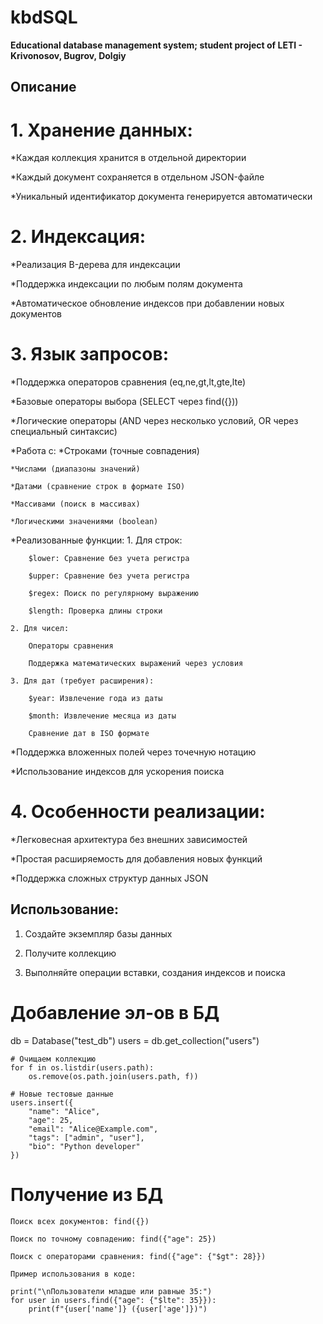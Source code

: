 # kbdSQL
**Educational database management system; student project of LETI - Krivonosov, Bugrov, Dolgiy**

## Описание

# 1. Хранение данных:

*Каждая коллекция хранится в отдельной директории

*Каждый документ сохраняется в отдельном JSON-файле

*Уникальный идентификатор документа генерируется автоматически

# 2. Индексация:

*Реализация B-дерева для индексации

*Поддержка индексации по любым полям документа

*Автоматическое обновление индексов при добавлении новых документов

# 3. Язык запросов:

*Поддержка операторов сравнения (eq,ne,gt,lt,gte,lte)

*Базовые операторы выбора (SELECT через find({}))

*Логические операторы (AND через несколько условий, OR через специальный синтаксис)

*Работа с:
    *Строками (точные совпадения)

    *Числами (диапазоны значений)

    *Датами (сравнение строк в формате ISO)

    *Массивами (поиск в массивах)

    *Логическими значениями (boolean)

*Реализованные функции:
    1. Для строк:

        $lower: Сравнение без учета регистра

        $upper: Сравнение без учета регистра

        $regex: Поиск по регулярному выражению

        $length: Проверка длины строки

    2. Для чисел:

        Операторы сравнения

        Поддержка математических выражений через условия

    3. Для дат (требует расширения):

        $year: Извлечение года из даты

        $month: Извлечение месяца из даты

        Сравнение дат в ISO формате

*Поддержка вложенных полей через точечную нотацию

*Использование индексов для ускорения поиска

# 4. Особенности реализации:

*Легковесная архитектура без внешних зависимостей

*Простая расширяемость для добавления новых функций

*Поддержка сложных структур данных JSON


## Использование:

1. Создайте экземпляр базы данных

2. Получите коллекцию

3. Выполняйте операции вставки, создания индексов и поиска

# Добавление эл-ов в БД

db = Database("test_db")
    users = db.get_collection("users")
    
    # Очищаем коллекцию
    for f in os.listdir(users.path):
        os.remove(os.path.join(users.path, f))
    
    # Новые тестовые данные
    users.insert({
        "name": "Alice",
        "age": 25,
        "email": "Alice@Example.com",
        "tags": ["admin", "user"],
        "bio": "Python developer"
    })

# Получение из БД

    Поиск всех документов: find({})

    Поиск по точному совпадению: find({"age": 25})

    Поиск с операторами сравнения: find({"age": {"$gt": 28}})

    Пример использования в коде:

    print("\nПользователи младше или равные 35:")
    for user in users.find({"age": {"$lte": 35}}):
        print(f"{user['name']} ({user['age']})")